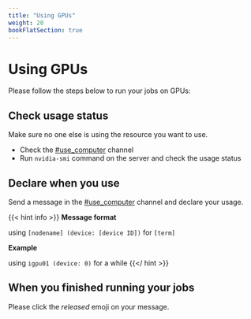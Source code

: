 ```yaml
---
title: "Using GPUs"
weight: 20
bookFlatSection: true
---
```


# Using GPUs

Please follow the steps below to run your jobs on GPUs:

## Check usage status

Make sure no one else is using the resource you want to use.

- Check the [#use_computer](https://omuiserver.slack.com/archives/C07CEM8HT1D) channel
- Run `nvidia-smi` command on the server and check the usage status

## Declare when you use

Send a message in the [#use_computer](https://omuiserver.slack.com/archives/C07CEM8HT1D) channel and declare your usage.
    
{{< hint info >}}
**Message format**

using `[nodename] (device: [device ID])` for `[term]`

**Example**

using `igpu01 (device: 0)` for a while
{{</ hint >}}

## When you finished running your jobs

Please click the *released* emoji on your message.